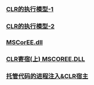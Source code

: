 ### [CLR的执行模型-1](../Doc/images/CLR-1.png)
### [CLR的执行模型-2](../Doc/images/CLR-2.png)

### [MSCorEE.dll](https://www.cnblogs.com/jasenkin/archive/2010/10/20/asp-net-clr-relation.html)
### [CLR寄宿(上) MSCOREE.DLL](https://www.cnblogs.com/xuanhun/archive/2012/06/23/2559295.html)
### [托管代码的进程注入&CLR宿主](https://www.cnblogs.com/xuanhun/archive/2012/07/22/2603983.html)